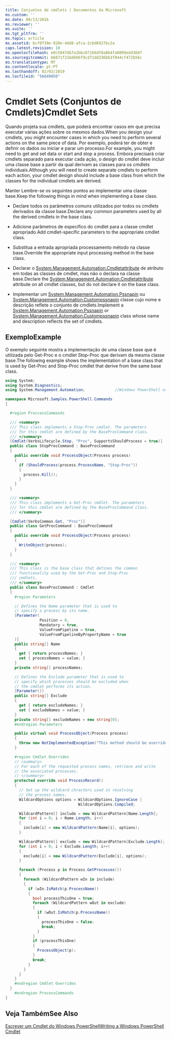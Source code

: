 ```yaml
---
title: Conjuntos de cmdlets | Documentos da Microsoft
ms.custom: ''
ms.date: 09/13/2016
ms.reviewer: ''
ms.suite: ''
ms.tgt_pltfrm: ''
ms.topic: article
ms.assetid: bcf0739e-920e-4dd8-afca-2c6d6927bc2a
caps.latest.revision: 10
ms.openlocfilehash: e9c59474b7e2bbc07166df8a8b4fa8099edd360f
ms.sourcegitcommit: b6871f21bd666f9cd71dd336bb3f844cf472b56c
ms.translationtype: MT
ms.contentlocale: pt-PT
ms.lasthandoff: 02/03/2019
ms.locfileid: "56849050"
---
```

# <a name="cmdlet-sets"></a><span data-ttu-id="322ee-102">Cmdlet Sets (Conjuntos de Cmdlets)</span><span class="sxs-lookup"><span data-stu-id="322ee-102">Cmdlet Sets</span></span>

<span data-ttu-id="322ee-103">Quando projeta sua cmdlets, que poderá encontrar casos em que precisa executar várias ações sobre os mesmos dados.</span><span class="sxs-lookup"><span data-stu-id="322ee-103">When you design your cmdlets, you might encounter cases in which you need to perform several actions on the same piece of data.</span></span> <span data-ttu-id="322ee-104">Por exemplo, poderá ter de obter e definir os dados ou iniciar e parar um processo.</span><span class="sxs-lookup"><span data-stu-id="322ee-104">For example, you might need to get and set data or start and stop a process.</span></span> <span data-ttu-id="322ee-105">Embora precisará criar cmdlets separado para executar cada ação, o design do cmdlet deve incluir uma classe base a partir da qual derivam as classes para os cmdlets individuais.</span><span class="sxs-lookup"><span data-stu-id="322ee-105">Although you will need to create separate cmdlets to perform each action, your cmdlet design should include a base class from which the classes for the individual cmdlets are derived.</span></span>

<span data-ttu-id="322ee-106">Manter Lembre-se os seguintes pontos ao implementar uma classe base.</span><span class="sxs-lookup"><span data-stu-id="322ee-106">Keep the following things in mind when implementing a base class.</span></span>

- <span data-ttu-id="322ee-107">Declare todos os parâmetros comuns utilizados por todos os cmdlets derivados da classe base.</span><span class="sxs-lookup"><span data-stu-id="322ee-107">Declare any common parameters used by all the derived cmdlets in the base class.</span></span>

- <span data-ttu-id="322ee-108">Adicione parâmetros de específico do cmdlet para a classe cmdlet apropriado.</span><span class="sxs-lookup"><span data-stu-id="322ee-108">Add cmdlet-specific parameters to the appropriate cmdlet class.</span></span>

- <span data-ttu-id="322ee-109">Substitua a entrada apropriada processamento método na classe base.</span><span class="sxs-lookup"><span data-stu-id="322ee-109">Override the appropriate input processing method in the base class.</span></span>

- <span data-ttu-id="322ee-110">Declarar o [System.Management.Automation.Cmdletattribute](/dotnet/api/System.Management.Automation.CmdletAttribute) de atributo em todas as classes de cmdlet, mas não o declara na classe base.</span><span class="sxs-lookup"><span data-stu-id="322ee-110">Declare the [System.Management.Automation.Cmdletattribute](/dotnet/api/System.Management.Automation.CmdletAttribute) attribute on all cmdlet classes, but do not declare it on the base class.</span></span>

- <span data-ttu-id="322ee-111">Implementar um [System.Management.Automation.Pssnapin](/dotnet/api/System.Management.Automation.PSSnapIn) ou [System.Management.Automation.Custompssnapin](/dotnet/api/System.Management.Automation.CustomPSSnapIn) classe cujo nome e descrição reflete o conjunto de cmdlets.</span><span class="sxs-lookup"><span data-stu-id="322ee-111">Implement a [System.Management.Automation.Pssnapin](/dotnet/api/System.Management.Automation.PSSnapIn) or [System.Management.Automation.Custompssnapin](/dotnet/api/System.Management.Automation.CustomPSSnapIn) class whose name and description reflects the set of cmdlets.</span></span>

## <a name="example"></a><span data-ttu-id="322ee-112">Exemplo</span><span class="sxs-lookup"><span data-stu-id="322ee-112">Example</span></span>

<span data-ttu-id="322ee-113">O exemplo seguinte mostra a implementação de uma classe base que é utilizada pelo Get-Proc e o cmdlet Stop-Proc que derivam da mesma classe base.</span><span class="sxs-lookup"><span data-stu-id="322ee-113">The following example shows the implementation of a base class that is used by Get-Proc and Stop-Proc cmdlet that derive from the same base class.</span></span>

```csharp
using System;
using System.Diagnostics;
using System.Management.Automation;             //Windows PowerShell namespace.

namespace Microsoft.Samples.PowerShell.Commands
{

  #region ProccessCommands

  /// <summary>
  /// This class implements a Stop-Proc cmdlet. The parameters
  /// for this cmdlet are defined by the BaseProcCommand class.
  /// </summary>
  [Cmdlet(VerbsLifecycle.Stop, "Proc", SupportsShouldProcess = true)]
  public class StopProcCommand : BaseProcCommand
  {
    public override void ProcessObject(Process process)
    {
      if (ShouldProcess(process.ProcessName, "Stop-Proc"))
      {
        process.Kill();
      }
    }
  }

  /// <summary>
  /// This class implements a Get-Proc cmdlet. The parameters
  /// for this cmdlet are defined by the BaseProcCommand class.
  /// </summary>

  [Cmdlet(VerbsCommon.Get, "Proc")]
  public class GetProcCommand : BaseProcCommand
  {
    public override void ProcessObject(Process process)
    {
      WriteObject(process);
    }
  }

  /// <summary>
  /// This class is the base class that defines the common
  /// functionality used by the Get-Proc and Stop-Proc
  /// cmdlets.
  /// </summary>
  public class BaseProcCommand : Cmdlet
  {
    #region Parameters

    // Defines the Name parameter that is used to
    // specify a process by its name.
    [Parameter(
               Position = 0,
               Mandatory = true,
               ValueFromPipeline = true,
               ValueFromPipelineByPropertyName = true
    )]
    public string[] Name
    {
      get { return processNames; }
      set { processNames = value; }
    }
    private string[] processNames;

    // Defines the Exclude parameter that is used to
    // specify which processes should be excluded when
    // the cmdlet performs its action.
    [Parameter()]
    public string[] Exclude
    {
      get { return excludeNames; }
      set { excludeNames = value; }
    }
    private string[] excludeNames = new string[0];
    #endregion Parameters

    public virtual void ProcessObject(Process process)
    {
      throw new NotImplementedException("This method should be overridden.");
    }

    #region Cmdlet Overrides
    // <summary>
    // For each of the requested process names, retrieve and write
    // the associated processes.
    // </summary>
    protected override void ProcessRecord()
    {
      // Set up the wildcard chracters used in resolving
      // the process names.
      WildcardOptions options = WildcardOptions.IgnoreCase |
                                WildcardOptions.Compiled;

      WildcardPattern[] include = new WildcardPattern[Name.Length];
      for (int i = 0; i < Name.Length; i++)
      {
        include[i] = new WildcardPattern(Name[i], options);
      }

      WildcardPattern[] exclude = new WildcardPattern[Exclude.Length];
      for (int i = 0; i < Exclude.Length; i++)
      {
        exclude[i] = new WildcardPattern(Exclude[i], options);
      }

      foreach (Process p in Process.GetProcesses())
      {
        foreach (WildcardPattern wIn in include)
        {
          if (wIn.IsMatch(p.ProcessName))
          {
            bool processThisOne = true;
            foreach (WildcardPattern wOut in exclude)
            {
              if (wOut.IsMatch(p.ProcessName))
              {
                processThisOne = false;
                break;
              }
            }
            if (processThisOne)
            {
              ProcessObject(p);
            }
            break;
          }
        }
      }
    }
    #endregion Cmdlet Overrides
  }
    #endregion ProcessCommands
}
```

## <a name="see-also"></a><span data-ttu-id="322ee-114">Veja Também</span><span class="sxs-lookup"><span data-stu-id="322ee-114">See Also</span></span>

[<span data-ttu-id="322ee-115">Escrever um Cmdlet do Windows PowerShell</span><span class="sxs-lookup"><span data-stu-id="322ee-115">Writing a Windows PowerShell Cmdlet</span></span>](./writing-a-windows-powershell-cmdlet.md)
